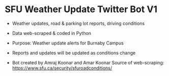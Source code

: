 # SFU Weather Update Twitter Bot V1
- Weather updates, road & parking lot reports, driving conditions
- Data web-scraped & coded in Python
- Purpose: Weather update alerts for Burnaby Campus
- Reports and updates will be updated as conditions change

- Bot created by Amraj Koonar and Amar Koonar
Source of web-scraping: https://www.sfu.ca/security/sfuroadconditions/

